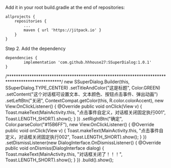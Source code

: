 Add it in your root build.gradle at the end of repositories:

	allprojects {
		repositories {
			...
			maven { url 'https://jitpack.io' }
		}
	}
Step 2. Add the dependency

	dependencies {
	        implementation 'com.github.hhhouse27:SSuperDialog:1.0.1'
	} 

/************************************************************************************************/
 new SSuperDialog.Builder(this, SSuperDialog.TYPE_CENTER)
                .setTitleAndColor("这是标题", Color.GREEN)
                .setContent("这个对话框可设置文本、文本颜色、按钮点击事件、弹出动画")
                .setLeftBtn("关闭", ContextCompat.getColor(this, R.color.colorAccent), new View.OnClickListener() {
                    @Override
                    public void onClick(View v) {
                        Toast.makeText(MainActivity.this, "点击事件自定义，对话框关闭固定执行001", Toast.LENGTH_SHORT).show();
                    }
                })
                .setRightBtn("确定", Color.parseColor("#15B6FF"), new View.OnClickListener() {
                    @Override
                    public void onClick(View v) {
                        Toast.makeText(MainActivity.this, "点击事件自定义，对话框关闭固定执行002", Toast.LENGTH_SHORT).show();
                    }
                })
                .setDismissListener(new DialogInterface.OnDismissListener() {
                    @Override
                    public void onDismiss(DialogInterface dialog) {
                        Toast.makeText(MainActivity.this, "对话框关闭了！！！", Toast.LENGTH_SHORT).show();
                    }
                })
                .build().show();
